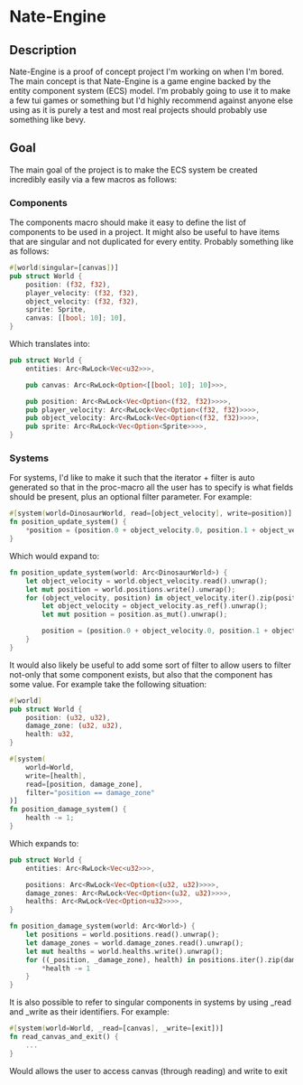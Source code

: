 # Nate-Engine

## Description

Nate-Engine is a proof of concept project I'm working on when I'm bored.  The main concept is that Nate-Engine is a game engine backed by the entity component system (ECS) model.  I'm probably going to use it to make a few tui games or something but I'd highly recommend against anyone else using as it is purely a test and most real projects should probably use something like bevy.

## Goal

The main goal of the project is to make the ECS system be created incredibly easily via a few macros as follows:

### Components

The components macro should make it easy to define the list of components to be used in a project.  It might also be useful to have items that are singular and not duplicated for every entity. Probably something like as follows:

```rust
#[world(singular=[canvas])]
pub struct World {
    position: (f32, f32),
    player_velocity: (f32, f32),
    object_velocity: (f32, f32),
    sprite: Sprite,
    canvas: [[bool; 10]; 10],
}
```

Which translates into:

```rust
pub struct World {
    entities: Arc<RwLock<Vec<u32>>>,

    pub canvas: Arc<RwLock<Option<[[bool; 10]; 10]>>>,

    pub position: Arc<RwLock<Vec<Option<(f32, f32)>>>>,
    pub player_velocity: Arc<RwLock<Vec<Option<(f32, f32)>>>>,
    pub object_velocity: Arc<RwLock<Vec<Option<(f32, f32)>>>>,
    pub sprite: Arc<RwLock<Vec<Option<Sprite>>>>,
}
```

### Systems

For systems, I'd like to make it such that the iterator + filter is auto generated so that in the proc-macro all the user has to specify is what fields should be present, plus an optional filter parameter.  For example:

```rust
#[system(world=DinosaurWorld, read=[object_velocity], write=position)]
fn position_update_system() {
    *position = (position.0 + object_velocity.0, position.1 + object_velocity.1);
}
```

Which would expand to:

```rust
fn position_update_system(world: Arc<DinosaurWorld>) {
    let object_velocity = world.object_velocity.read().unwrap();
    let mut position = world.positions.write().unwrap();
    for (object_velocity, position) in object_velocity.iter().zip(position.iter_mut()).filter(|v| v.0.is_some() && v.1.is_some()) {
        let object_velocity = object_velocity.as_ref().unwrap();
        let mut position = position.as_mut().unwrap();

        position = (position.0 + object_velocity.0, position.1 + object_velocity.1);
    }
}
```

It would also likely be useful to add some sort of filter to allow users to filter not-only that some component exists, but also that the component has some value.  For example take the following situation:

```rust
#[world]
pub struct World {
    position: (u32, u32),
    damage_zone: (u32, u32),
    health: u32,
}

#[system(
    world=World,
    write=[health],
    read=[position, damage_zone],
    filter="position == damage_zone"
)]
fn position_damage_system() {
    health -= 1;
}
```

Which expands to:

```rust
pub struct World {
    entities: Arc<RwLock<Vec<u32>>>,

    positions: Arc<RwLock<Vec<Option<(u32, u32)>>>>,
    damage_zones: Arc<RwLock<Vec<Option<(u32, u32)>>>>,
    healths: Arc<RwLock<Vec<Option<u32>>>>,
}

fn position_damage_system(world: Arc<World>) {
    let positions = world.positions.read().unwrap();
    let damage_zones = world.damage_zones.read().unwrap();
    let mut healths = world.healths.write().unwrap();
    for ((_position, _damage_zone), health) in positions.iter().zip(damage_zones.iter()).zip(healths.iter_mut()).filter(|v| v.0.0.is_some() && v.0.1.is_some() && v.1.is_some() && v.0.0 == v.0.1) {
        *health -= 1
    }
}
```

It is also possible to refer to singular components in systems by using _read and _write as their identifiers.  For example:

```rust
#[system(world=World, _read=[canvas], _write=[exit])]
fn read_canvas_and_exit() {
    ...
}
```

Would allows the user to access canvas (through reading) and write to exit
